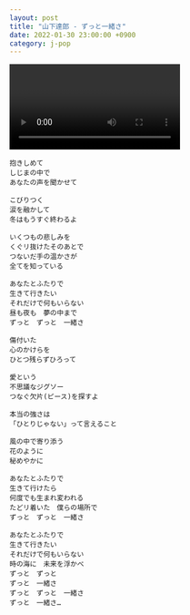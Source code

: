```yaml
---
layout: post
title: "山下達郎 - ずっと一緒さ"
date: 2022-01-30 23:00:00 +0900
category: j-pop
---
```


<div class="video-container">
    <video id="player" class="video-js vjs-default-skin vjs-big-play-centered" data-json="/public/json/j-pop/山下達郎 - ずっと一緒さ.json"></video>
</div>

```
抱きしめて
しじまの中で
あなたの声を聞かせて

こびりつく
涙を融かして
冬はもうすぐ終わるよ

いくつもの悲しみを
くぐリ抜けたそのあとで
つないだ手の温かさが
全てを知っている

あなたとふたりで
生きて行きたい
それだけで何もいらない
昼も夜も　夢の中まで
ずっと　ずっと　一緒さ

傷付いた
心のかけらを
ひとつ残らずひろって

愛という
不思議なジグソー
つなぐ欠片(ピース)を探すよ

本当の強さは
「ひとりじゃない」って言えること

風の中で寄り添う
花のように
秘めやかに

あなたとふたりで
生きて行けたら
何度でも生まれ変われる
たどリ着いた　僕らの場所で
ずっと　ずっと　一緒さ

あなたとふたりで
生きて行きたい
それだけで何もいらない
時の海に　未来を浮かべ
ずっと　ずっと
ずっと　一緒さ
ずっと　ずっと　一緒さ
ずっと　一緒さ…
```